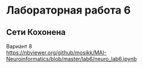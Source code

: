 # Лабораторная работа 6
## Сети Кохонена

Вариант 8  
https://nbviewer.org/github/mosikk/MAI-Neuroinformatics/blob/master/lab6/neuro_lab6.ipynb  
